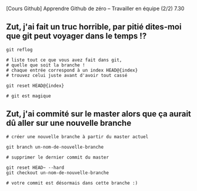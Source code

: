 
[Cours Github] Apprendre Github de zéro – Travailler en équipe (2/2)
7.30

## Zut, j'ai fait un truc horrible, par pitié dites-moi que git peut voyager dans le temps !?

```
git reflog

# liste tout ce que vous avez fait dans git,
# quelle que soit la branche !
# chaque entrée correspond à un index HEAD@{index}
# trouvez celui juste avant d'avoir tout cassé

git reset HEAD@{index}

# git est magique
```

## Zut, j'ai commité sur le master alors que ça aurait dû aller sur une nouvelle branche

```
# créer une nouvelle branche à partir du master actuel

git branch un-nom-de-nouvelle-branche

# supprimer le dernier commit du master

git reset HEAD~ --hard
git checkout un-nom-de-nouvelle-branche

# votre commit est désormais dans cette branche :)
```
